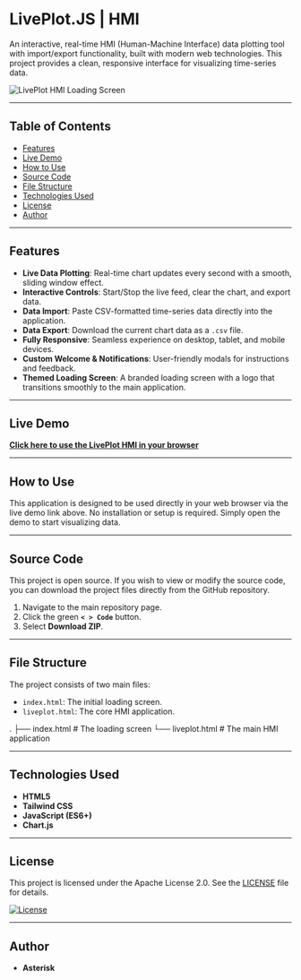 # LivePlot.JS | HMI

An interactive, real-time HMI (Human-Machine Interface) data plotting tool with import/export functionality, built with modern web technologies. This project provides a clean, responsive interface for visualizing time-series data.

![LivePlot HMI Loading Screen](https://i.ibb.co/dJWjM1Qy/image-2025-07-06-191637289.png)

---

## Table of Contents

- [Features](#features)
- [Live Demo](#live-demo)
- [How to Use](#how-to-use)
- [Source Code](#source-code)
- [File Structure](#file-structure)
- [Technologies Used](#technologies-used)
- [License](#license)
- [Author](#author)

---

## Features

- **Live Data Plotting**: Real-time chart updates every second with a smooth, sliding window effect.
- **Interactive Controls**: Start/Stop the live feed, clear the chart, and export data.
- **Data Import**: Paste CSV-formatted time-series data directly into the application.
- **Data Export**: Download the current chart data as a `.csv` file.
- **Fully Responsive**: Seamless experience on desktop, tablet, and mobile devices.
- **Custom Welcome & Notifications**: User-friendly modals for instructions and feedback.
- **Themed Loading Screen**: A branded loading screen with a logo that transitions smoothly to the main application.

---

## Live Demo

[**Click here to use the LivePlot HMI in your browser**](https://gamedev44.github.io/LivePlot.JS/) 



---

## How to Use

This application is designed to be used directly in your web browser via the live demo link above. No installation or setup is required. Simply open the demo to start visualizing data.

---

## Source Code

This project is open source. If you wish to view or modify the source code, you can download the project files directly from the GitHub repository.

1.  Navigate to the main repository page.
2.  Click the green **`< > Code`** button.
3.  Select **Download ZIP**.

---

## File Structure

The project consists of two main files:

-   `index.html`: The initial loading screen.
-   `liveplot.html`: The core HMI application.


.
├── index.html      # The loading screen
└── liveplot.html   # The main HMI application


---

## Technologies Used

-   **HTML5**
-   **Tailwind CSS**
-   **JavaScript (ES6+)**
-   **Chart.js**

---

## License

This project is licensed under the Apache License 2.0. See the [LICENSE](https://github.com/gamedev44/LivePlot.JS/blob/main/LICENSE) file for details.

[![License](https://img.shields.io/badge/License-Apache_2.0-blue.svg)](https://opensource.org/licenses/Apache-2.0)

---

## Author

-   **Asterisk**
